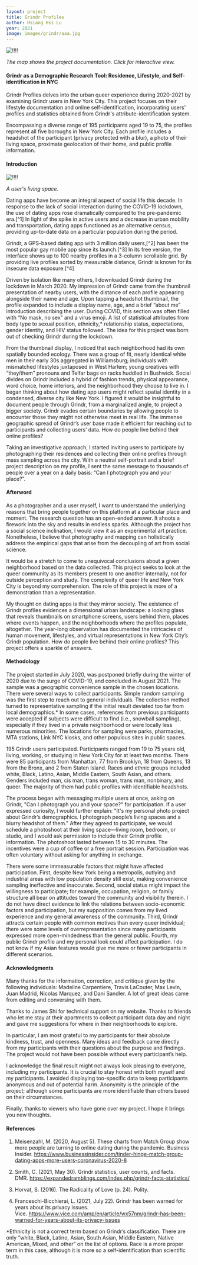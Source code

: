 ```yaml
---
layout: project
title: Grindr Profiles
author: Hsiang Hsi Lu
year: 2021
image: images/grindr/aaa.jpg
---
```

![!!!!](/aaaa.jpg)

*The map shows the project documentation. Click for interactive view.*

#### Grindr as a Demographic Research Tool: Residence, Lifestyle, and Self-identification in NYC

Grindr Profiles delves into the urban queer experience during 2020-2021 by examining Grindr users in New York City. This project focuses on their lifestyle documentation and online self-identification, incorporating users' profiles and statistics obtained from Grindr's attribute-identification system.

Encompassing a diverse range of 195 participants aged 19 to 75, the profiles represent all five boroughs in New York City. Each profile includes a headshot of the participant (privacy protected with a blur), a photo of their living space, proximate geolocation of their home, and public profile information.

#### Introduction

![!!!!](/aaaa.jpg)

*A user's living space.*

Dating apps have become an integral aspect of social life this decade. In response to the lack of social interaction during the COVID-19 lockdown, the use of dating apps rose dramatically compared to the pre-pandemic era.[^1] In light of the spike in active users and a decrease in urban mobility and transportation, dating apps functioned as an alternative census, providing up-to-date data on a particular population during the period.

Grindr, a GPS-based dating app with 3 million daily users,[^2] has been the most popular gay mobile app since its launch.[^3] In its free version, the interface shows up to 100 nearby profiles in a 3-column scrollable grid. By providing live profiles sorted by measurable distance, Grindr is known for its insecure data exposure.[^4]

Driven by isolation like many others, I downloaded Grindr during the lockdown in March 2020. My impression of Grindr came from the thumbnail presentation of nearby users, with the distance of each profile appearing alongside their name and age. Upon tapping a headshot thumbnail, the profile expanded to include a display name, age, and a brief “about me” introduction describing the user. During COVID, this section was often filled with “No mask, no sex” and a virus emoji. A list of statistical attributes from body type to sexual position, ethnicity,* relationship status, expectations, gender identity, and HIV status followed. The idea for this project was born out of checking Grindr during the lockdown.

From the thumbnail display, I noticed that each neighborhood had its own spatially bounded ecology. There was a group of fit, nearly identical white men in their early 30s aggregated in Williamsburg; individuals with mismatched lifestyles juxtaposed in West Harlem; young creatives with “they/them” pronouns and Telfar bags on racks huddled in Bushwick. Social divides on Grindr included a hybrid of fashion trends, physical appearance, word choice, home interiors, and the neighborhood they choose to live in. I began thinking about how dating app users might reflect spatial identity in a condensed, diverse city like New York. I figured it would be insightful to document people through Grindr, from a marginalized angle, to project a bigger society. Grindr evades certain boundaries by allowing people to encounter those they might not otherwise meet in real life. The immense geographic spread of Grindr’s user base made it efficient for reaching out to participants and collecting users’ data. How do people live behind their online profiles?

Taking an investigative approach, I started inviting users to participate by photographing their residences and collecting their online profiles through mass sampling across the city. With a neutral self-portrait and a brief project description on my profile, I sent the same message to thousands of people over a year on a daily basis: “Can I photograph you and your place?”.

#### Afterword

As a photographer and a user myself, I want to understand the underlying reasons that bring people together on this platform at a particular place and moment. The research question has an open-ended answer. It shoots a firework into the sky and results in endless sparks. Although the project has a social science inclination, I would view it as an experimental art practice. Nonetheless, I believe that photography and mapping can holistically address the empirical gaps that arise from the decoupling of art from social science.

It would be a stretch to come to unequivocal conclusions about a given neighborhood based on the data collected. This project seeks to look at the queer community as its members present to one another internally, not for outside perception and study. The complexity of queer life and New York City is beyond my comprehension. The role of this project is more of a demonstration than a representation.

My thought on dating apps is that they mirror society. The existence of Grindr profiles evidences a dimensional urban landscape: a looking glass that reveals thumbnails on smartphone screens, users behind them, places where events happen, and the neighborhoods where the profiles populate, altogether. The year-long observation has documented the intricacies of human movement, lifestyles, and virtual representations in New York City’s Grindr population. How do people live behind their online profiles? This project offers a sparkle of answers.

#### Methodology

The project started in July 2020, was postponed briefly during the winter of 2020 due to the surge of COVID-19, and concluded in August 2021. The sample was a geographic convenience sample in the chosen locations. There were several ways to collect participants. Simple random sampling was the first step to reach out to general individuals. The collection method turned to representative sampling if the initial result deviated too far from local demographics.* In some cases, references from previous participants were accepted if subjects were difficult to find (i.e., snowball sampling), especially if they lived in a private neighborhood or were locally less numerous minorities. The locations for sampling were parks, pharmacies, MTA stations, Link NYC kiosks, and other populous sites in public spaces.

195 Grindr users participated. Participants ranged from 19 to 75 years old, living, working, or studying in New York City for at least two months. There were 85 participants from Manhattan, 77 from Brooklyn, 18 from Queens, 13 from the Bronx, and 2 from Staten Island. Races and ethnic groups included white, Black, Latino, Asian, Middle Eastern, South Asian, and others. Genders included man, cis man, trans woman, trans man, nonbinary, and queer. The majority of them had public profiles with identifiable headshots.

The process began with messaging multiple users at once, asking on Grindr, "Can I photograph you and your space?" for participation. If a user expressed curiosity, I would further explain: "It's my personal photo project about Grindr’s demographics. I photograph people’s living spaces and a blurry headshot of them." After they agreed to participate, we would schedule a photoshoot at their living space—living room, bedroom, or studio, and I would ask permission to include their Grindr profile information. The photoshoot lasted between 15 to 30 minutes. The incentives were a cup of coffee or a free portrait session. Participation was often voluntary without asking for anything in exchange.

There were some immeasurable factors that might have affected participation. First, despite New York being a metropolis, outlying and industrial areas with low population density still exist, making convenience sampling ineffective and inaccurate. Second, social status might impact the willingness to participate; for example, occupation, religion, or family structure all bear on attitudes toward the community and visibility therein. I do not have direct evidence to link the relations between socio-economic factors and participation, but my supposition comes from my lived experience and my general awareness of the community. Third, Grindr attracts certain people with common motives than every queer individual; there were some levels of overrepresentation since many participants expressed more open-mindedness than the general public. Fourth, my public Grindr profile and my personal look could affect participation. I do not know if my Asian features would give me more or fewer participants in different scenarios.

#### Acknowledgments

Many thanks for the information, correction, and critique given by the following individuals: Madeline Carpentiere, Travis LaCouter, Max Levin, Juan Madrid, Nicolas Marquez, and Dani Sandler. A lot of great ideas came from editing and conversing with them.

Thanks to James Shi for technical support on my website. Thanks to friends who let me stay at their apartments to collect participant data day and night and gave me suggestions for where in their neighborhoods to explore.

In particular, I am most grateful to my participants for their absolute kindness, trust, and openness. Many ideas and feedback came directly from my participants with their questions about the purpose and findings. The project would not have been possible without every participant’s help.

I acknowledge the final result might not always look pleasing to everyone, including my participants. It is crucial to stay honest with both myself and my participants. I avoided displaying too-specific data to keep participants anonymous and out of potential harm. Anonymity is the principle of the project; although some participants are more identifiable than others based on their circumstances.

Finally, thanks to viewers who have gone over my project. I hope it brings you new thoughts.

#### References

1. Meisenzahl, M. (2020, August 5). These charts from Match Group show more people are turning to online dating during the pandemic. Business Insider. https://www.businessinsider.com/tinder-hinge-match-group-dating-apps-more-users-coronavirus-2020-8

2. Smith, C. (2021, May 30). Grindr statistics, user counts, and facts. DMR. https://expandedramblings.com/index.php/grindr-facts-statistics/

3. Horvat, S. (2016). The Radicality of Love (p. 24). Polity.

4. Franceschi-Bicchierai, L. (2021, July 22). Grindr has been warned for years about its privacy issues. Vice. https://www.vice.com/amp/en/article/wx57nm/grindr-has-been-warned-for-years-about-its-privacy-issues


*Ethnicity is not a correct term based on Grindr’s classification. There are only “white, Black, Latino, Asian, South Asian, Middle Eastern, Native American, Mixed, and other” on the list of options. Race is a more proper term in this case, although it is more so a self-identification than scientific truth.

​

​

​

​

​

​
​

​

​

​
​

​

​
​

​

​

​